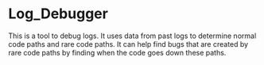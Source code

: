 # Log_Debugger

This is a tool to debug logs. 
It uses data from past logs to determine normal code paths and rare code paths. 
It can help find bugs that are created by rare code paths by finding when the code goes down these paths. 

